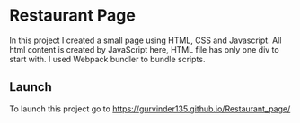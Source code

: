 
# Restaurant Page

In this project I created a small page using HTML, CSS and Javascript. 
All html content is created by JavaScript here, HTML file has only one div to start with.
I used Webpack bundler to bundle scripts.


## Launch

To launch this project go to
https://gurvinder135.github.io/Restaurant_page/

  
